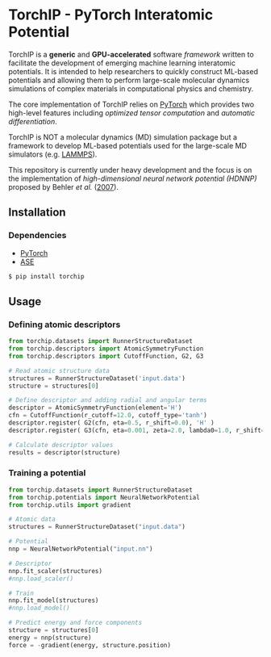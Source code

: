 <!-- # TorchIP - A Framework for Machine Learning Interatomic Potential Development -->
# TorchIP - PyTorch Interatomic Potential

<!-- 
╭━━━━╮╱╱╱╱╱╱╭╮╱╭━━┳━━━╮ \
┃╭╮╭╮┃╱╱╱╱╱╱┃┃╱╰┫┣┫╭━╮┃ \
╰╯┃┃┣┻━┳━┳━━┫╰━╮┃┃┃╰━╯┃ \
╱╱┃┃┃╭╮┃╭┫╭━┫╭╮┃┃┃┃╭━━╯ \
╱╱┃┃┃╰╯┃┃┃╰━┫┃┃┣┫┣┫┃    \
╱╱╰╯╰━━┻╯╰━━┻╯╰┻━━┻╯    
 -->

<!-- <img src="./docs/images/logo.png" alt="NNP" width="300"/> -->

<!-- ## What is it? -->
TorchIP is a __generic__ and __GPU-accelerated__ software _framework_ written to facilitate the development of emerging machine learning interatomic potentials. 
It is intended to help researchers to quickly construct ML-based potentials and allowing them to perform large-scale molecular dynamics simulations of complex materials in computational physics and chemistry.

The core implementation of TorchIP relies on [PyTorch](https://github.com/pytorch/pytorch) which provides two high-level features including _optimized tensor computation_ and _automatic differentiation_.

<!--  -->
TorchIP is NOT a molecular dynamics (MD) simulation package but a framework to develop ML-based potentials used for the large-scale MD simulators (e.g. [LAMMPS](https://github.com/lammps/lammps)).

<!--  -->
This repository is currently under heavy development and the focus is on the implementation of _high-dimensional neural network potential (HDNNP)_ proposed by Behler _et al._ ([2007](https://journals.aps.org/prl/abstract/10.1103/PhysRevLett.98.146401)).

## Installation
### Dependencies
- [PyTorch](https://github.com/pytorch/pytorch)
- [ASE](https://wiki.fysik.dtu.dk/ase/#)

```bash
$ pip install torchip
```

## Usage
### Defining atomic descriptors
```python
from torchip.datasets import RunnerStructureDataset
from torchip.descriptors import AtomicSymmetryFunction  
from torchip.descriptors import CutoffFunction, G2, G3

# Read atomic structure data
structures = RunnerStructureDataset('input.data')
structure = structures[0]

# Define descriptor and adding radial and angular terms
descriptor = AtomicSymmetryFunction(element='H')
cfn = CutoffFunction(r_cutoff=12.0, cutoff_type='tanh')
descriptor.register( G2(cfn, eta=0.5, r_shift=0.0), 'H' )
descriptor.register( G3(cfn, eta=0.001, zeta=2.0, lambda0=1.0, r_shift=12.0), 'H', 'O' )

# Calculate descriptor values
results = descriptor(structure)
```

### Training a potential
```python
from torchip.datasets import RunnerStructureDataset
from torchip.potentials import NeuralNetworkPotential
from torchip.utils import gradient

# Atomic data
structures = RunnerStructureDataset("input.data")

# Potential
nnp = NeuralNetworkPotential("input.nn")

# Descriptor
nnp.fit_scaler(structures)
#nnp.load_scaler()

# Train 
nnp.fit_model(structures)
#nnp.load_model()

# Predict energy and force components
structure = structures[0]
energy = nnp(structure)
force = -gradient(energy, structure.position)
```




